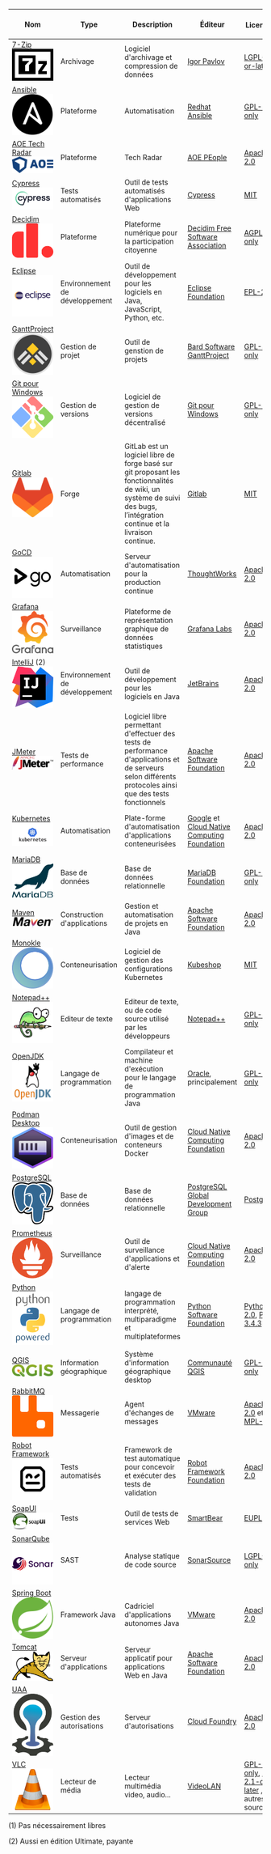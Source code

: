| Nom                                                                                                         | Type                           | Description                                                                                                                                                              | Éditeur                                                                                   | Licence ![](https://spdx.dev/wp-content/uploads/sites/31/2023/08/logo-color.svg)                                                                           | Équipes installatrices                                 | Contributions de l'État | Solutions alternatives (1)                       | Langage de programmation                     | Mots-clés                                                        |
|-------------------------------------------------------------------------------------------------------------|--------------------------------|--------------------------------------------------------------------------------------------------------------------------------------------------------------------------|-------------------------------------------------------------------------------------------|------------------------------------------------------------------------------------------------------------------------------------------------------------|--------------------------------------------------------|:-------------------------------:|--------------------------------------------------|----------------------------------------------|------------------------------------------------------------------|
| [7-Zip](https://www.7-zip.org/) ![7-zip logo](./media/7-Zip.png)                                            | Archivage                      | Logiciel d'archivage et compression de données                                                                                                                           | [Igor Pavlov](https://www.7-zip.org/)                                                     | [LGPL-2.1-or-later](https://spdx.org/licenses/LGPL-2.1-or-later.html)                                                                                      | Toutes                                                 | -                               | WinZIP, WinRAR...                                | C, C++, Assembleur                           | "archivage" "compression" "zip" "rar"                            |
| [Ansible](https://techradar.aoe.com/) ![Ansible logo](media/ansible.jpg)                                    | Plateforme                     | Automatisation                                                                                                                                                           | [Redhat Ansible](https://www.ansible.com/)                                                | [GPL-3.0-only](https://spdx.org/licenses/GPL-3.0-only.html)                                                                                                | Infrastructure                                         | -                               | OpenTofu, Terraform                              | Python, JavaScript, Shell, Jinja, Dockerfile | "plateforme" "automatisation"                                    |
| [AOE Tech Radar](https://techradar.aoe.com/) ![AOE logo](media/aoe.png)                                     | Plateforme                     | Tech Radar                                                                                                                                                               | [AOE PEople](https://www.aoe.com/)                                                        | [Apache-2.0](https://spdx.org/licenses/Apache-2.0.html)                                                                                                    | Développement                                          | -                               |                                                  | JavaScript, CSS                              | "plateforme" "technology" "radar"                                |
| [Cypress](https://github.com/decidim/) ![Cypress logo](./media/cypress.png)                                 | Tests automatisés              | Outil de tests automatisés d'applications Web                                                                                                                            | [Cypress](https://www.cypress.io/about-us)                                                | [MIT](https://spdx.org/licenses/MIT.html)                                                                                                                  | Développement                                          | -                  | Selenium, SoapUI, TestProject | JavaScript                                   | "test" "automatisation"                                          |
| [Decidim](https://github.com/decidim/) ![Decidim logo](./media/decidim.png)                                 | Plateforme                     | Plateforme numérique pour la participation citoyenne                                                                                                                     | [Decidim Free Software Association](https://decidim.org/)                                 | [AGPL-3.0-only](https://spdx.org/licenses/AGPL-3.0-only.html)                                                                                              | participer.ge.ch                                       | -                  | Konveio, CitizenLab                              | Ruby                                         | "plateforme" "participation" "citoyen"                           |
| [Eclipse](https://eclipseide.org/) ![eclipse logo](./media/eclipse.png)                                     | Environnement de développement | Outil de développement pour les logiciels en Java, JavaScript, Python, etc.                                                                                              | [Eclipse Foundation](https://www.eclipse.org/)                                            | [EPL-2.0](https://spdx.org/licenses/EPL-2.0.html)                                                                                                          | Développement                                          | -                       | IntelliJ, VSCode, NetBeans                       | Java, C                                      | "ide" "environnement de développement" "java"                    |
| [GanttProject](https://github.com/bardsoftware/ganttproject) ![GanttProject logo](./media/ganttproject.jpg) | Gestion de projet              | Outil de genstion de projets                                                                                                                                             | [Bard Software GanttProject](https://www.ganttproject.biz/)                               | [GPL-3.0-only](https://spdx.org/licenses/GPL-3.0-only.html)                                                                                                | Moyens de développement                                | -              | VI, GVIM, Emacs...                               | C, C++, Python, HTML                         | "editeur" "texte" "code"                                         |
| [Git pour Windows](https://github.com/git-for-windows/) ![git pour windows logo](./media/gwindows.png)      | Gestion de versions            | Logiciel de gestion de versions décentralisé                                                                                                                             | [Git pour Windows](https://gitforwindows.org/)                                            | [GPL-2.0-only](https://spdx.org/licenses/GPL-2.0-only.html)                                                                                                | Métier                                                 | -                                 | Microsoft Project                                | Java, Kotlin, CSS...                         | "gestion de projet"                                              | 
| [Gitlab](https://www.gitlab.com) ![gitlab logo](media/gitlab.png)                                           | Forge                          | GitLab est un logiciel libre de forge basé sur git proposant les fonctionnalités de wiki, un système de suivi des bugs, l’intégration continue et la livraison continue. | [Gitlab](https://www.gitlab.com)                                                          | [MIT](https://spdx.org/licenses/MIT.html)                                                                                                                  | Développement                                          | - | Gitea, Harness OS                                | Ruby                                         | "automatisation" "déploiement"                                   |
| [GoCD](https://www.gocd.org) ![GoCD logo](./media/gocd.jpg)                                                 | Automatisation                 | Serveur d'automatisation pour la production continue                                                                                                                     | [ThoughtWorks](https://www.thoughtworks.com)                                              | [Apache-2.0](https://spdx.org/licenses/Apache-2.0.html)                                                                                                    | Intégration                                            | -                            | Jenkins X, ArgoCD                                | Java, TypeScript                             | "automatisation" "déploiement" "production"                      |
| [Grafana](https://grafana.com) ![Grafana logo](./media/grafana.png)                                         | Surveillance                   | Plateforme de représentation graphique de données statistiques                                                                                                           | [Grafana Labs](https://grafana.com)                                                       | [Apache-2.0](https://spdx.org/licenses/Apache-2.0.html)                                                                                                    | Intégration                                            | -                            |                                 | Go, TypeScript                               | "surveillance" "statistiques"                                    |
| [IntelliJ](https://www.jetbrains.com/idea/) (2)  ![intelij logo](./media/intelij.svg)                       | Environnement de développement | Outil de développement pour les logiciels en Java                                                                                                                        | [JetBrains](https://fr.wikipedia.org/wiki/JetBrains)                                      | [Apache-2.0](https://spdx.org/licenses/Apache-2.0.html)                                                                                                    | Développement                                          | -                          | Eclipse, VSCode, NetBeans                        | Java                                         | "ide" "environnement de développement" "java"                    |
| [JMeter](https://jmeter.apache.org/) ![jmeter logo](media/apache-jmeter.png)                                | Tests de performance           | Logiciel libre permettant d'effectuer des tests de performance d'applications et de serveurs selon différents protocoles ainsi que des tests fonctionnels                | [Apache Software Foundation](https://www.apache.org/)                                     | [Apache-2.0](https://spdx.org/licenses/Apache-2.0.html)                                                                                                    | Infrastructure                                         | -                                                | Gatling, K6                                      | Groovy, Java                                 | "performance" "tests" "charge"                                   |
| [Kubernetes](https://kubernetes.io/) ![kubernetes logo](./media/kubernetes.jpg)                             | Automatisation                 | Plate-forme d'automatisation d'applications conteneurisées                                                                                                               | [Google](https://google.com) et [Cloud Native Computing Foundation](https://www.cncf.io/) | [Apache-2.0](https://spdx.org/licenses/Apache-2.0.html)                                                                                                    | Infrastructure                                         | -                        | Docker, Rancher                                  | Go                                           | "automatisation" "déploiement" "montée en charge" "conteneurs"   |
| [MariaDB](https://mariadb.org/fr) ![mariadb logo](./media/mariadb.svg)                                      | Base de données                | Base de données relationnelle                                                                                                                                            | [MariaDB Foundation](https://mariadb.org/fr)                                              | [GPL-2.0-only](https://spdx.org/licenses/GPL-2.0-only.html)                                                                                                | Bases de données                                       | -                        | PostgreSQL, Oracle                               | C, C++, Perl                                 | "base de données" "relationnel"                                  |
| [Maven](https://mariadb.org/fr) ![maven logo](./media/apache-maven.png)                                     | Construction d'applications    | Gestion et automatisation de projets en Java                                                                                                                             | [Apache Software Foundation](https://fr.wikipedia.org/wiki/Apache_Software_Foundation)    | [Apache-2.0](https://spdx.org/licenses/Apache-2.0.html)                                                                                                    | Développement                                          | -                        | Ant, Gradle                                      | Java                                         | "construction" "dépendances"                                     |
| [Monokle](https://monokle.io/) ![Monokle logo](./media/monokle.png)                                         | Conteneurisation               | Logiciel de gestion des configurations Kubernetes                                                                                                                        | [Kubeshop](https://kubeshop.io/)                                                          | [MIT](https://spdx.org/licenses/MIT.html)                                                                                                                  | Intégration                                            | -                            | Seabird, Kubermetic                              | TypeScript                                   | "kubernetes" "configuration"                                     |
| [Notepad++](https://github.com/notepad-plus-plus/)  ![Notepad++ logo](./media/notepad.png)                  | Editeur de texte               | Editeur de texte, ou de code source utilisé par les développeurs                                                                                                         | [Notepad++](https://notepad-plus-plus.org/)                                               | [GPL-3.0-only](https://spdx.org/licenses/GPL-3.0-only.html)                                                                                                | Moyens de développement                                | -                 | VI, GVIM, Emacs...                               | C, C++, Python, HTML                         | "editeur" "texte" "code"                                         |
| [OpenJDK](https://openjdk.org/)  ![OpenJDK logo](./media/openjdk.webp)                                      | Langage de programmation       | Compilateur et machine d'exécution pour le langage de programmation Java                                                                                                 | [Oracle](https://www.oracle.com/), principalement                                         | [GPL-2.0-only](https://spdx.org/licenses/GPL-2.0-only.html)                                                                                                | Intégration                                            | -                             | .NET, PHP, node                                  | C, C++, Java                                 | "langage" "Java" "jvm" "machine virtuelle"                       |
| [Podman Desktop](https://podman-desktop.io) ![Podman Desktop logo](./media/podman.svg)                      | Conteneurisation               | Outil de gestion d'images et de conteneurs Docker                                                                                                                        | [Cloud Native Computing Foundation](https://www.cncf.io)                                  | [Apache-2.0](https://spdx.org/licenses/Apache-2.0.html)                                                                                                    | Développement                                          | -                          | Docker Desktop                                   | TypeScript                                   | "conteneur" "image" "docker"                                     |
| [PostgreSQL](https://www.postgresql.org) ![postgreSQL logo](./media/postgresql.svg)                         | Base de données                | Base de données relationnelle                                                                                                                                            | [PostgreSQL Global Development Group](https://www.postgresql.org/developer/core)          | [PostgreSQL](https://spdx.org/licenses/PostgreSQL.html)                                                                                                    | Bases de données                                       | -                        | Oracle, MariaDB                                  | C                                            | "base de données" "relationnel"                                  |
| [Prometheus](https://prometheus.io/) ![Prometheus logo](./media/prometheus.png)                             | Surveillance                   | Outil de surveillance d'applications et d'alerte                                                                                                                         | [Cloud Native Computing Foundation](https://www.cncf.io/)                                 | [Apache-2.0](https://spdx.org/licenses/Apache-2.0.html)                                                                                                    | Infrastructure| - | | Go                                           | "surveillance" "métriques" "alerte"                              |
| [Python](https://python.org) ![Python logo](./media/python.png)                                             | Langage de programmation       | langage de programmation interprété, multiparadigme et multiplateformes                                                                                                  | [Python Software Foundation](https://www.python.org/psf-landing/)                         | [Python-2.0](https://spdx.org/licenses/Python-2.0.html), [Python 3.4.3](https://www.python.org/download/releases/3.4.3/license)                            | Développement                                          | - |                                                  | Python                                       |                                                                  |
| [QGIS](https://qgis.org) ![QGIS logo](./media/qgis.svg)                                                     | Information géographique       | Système d'information géographique desktop                                                                                                                               | [Communauté QGIS](https://qgis.org/community/organisation/)                               | [GPL-2.0-only](https://spdx.org/licenses/GPL-2.0-only.html)                                                                                                | Métier                                                 | [Pull request 60459](https://github.com/qgis/QGIS/pull/60459)| ArcGIS, ESRI                                     | C++, Qt, Python                              | "gis"                                                            |
| [RabbitMQ](https://www.rabbitmq.com/)  ![RabbitMQ logo](./media/rabbitmq.svg)                               | Messagerie                     | Agent d'échanges de messages                                                                                                                                             | [VMware](https://www.vmware.com/)                                                         | [Apache-2.0](https://spdx.org/licenses/Apache-2.0.html) et [MPL-2.0](https://spdx.org/licenses/MPL-2.0.html)                                               | Moyens de développement, équipes métier                | - | REST, Apache ActiveMQ, IBM MQ                    | Erlang                                       | "messagerie" "amqp" "asynchrone"                                 |
| [Robot Framework](https://robotframework.org/)  ![RobotFramework logo](./media/robotframework.png)          | Tests automatisés              | Framework de test automatique pour concevoir et exécuter des tests de validation                                                                                         | [Robot Framework Foundation](https://robotframework.org/foundation)                       | [Apache-2.0](https://spdx.org/licenses/Apache-2.0.html)                                                                                                    | Développement, Infrastructure                          | - | Cypress, Selenium, Playwright                    | RobotFramework, Python                       | "automatisation" "tests" "validation" "acceptation" "end2end"    |
| [SoapUI](https://www.soapui.org)  ![SoapUI logo](./media/soapui.png) | Tests | Outil de tests de services Web | [SmartBear](https://smartbear.com)| [EUPL](https://spdx.org/licenses/EUPL-1.2.html) | Développement | - | | Java | "test" "non-régression" "soap" |
| [SonarQube](https://www.sonarsource.com/products/sonarqube) ![SonarQube logo](./media/sonarqube.png)        | SAST                           | Analyse statique de code source                                                                                                                                          | [SonarSource](https://www.sonarsource.com/)                                               | [LGPL-3.0-only](https://spdx.org/licenses/LGPL-3.0-only.html)                                                                                              | Moyens de développement                                | -                | Checkmarx                                        | Java                                         | "analyse statique" "qualité" "sécurité"                          |
| [Spring Boot](https://spring.io/projects/spring-boot) ![Spring Boot logo](./media/spring-boot.svg)          | Framework Java                 | Cadriciel d'applications autonomes Java                                                                                                                                  | [VMware](https://www.vmware.com/)                                                         | [Apache-2.0](https://spdx.org/licenses/Apache-2.0.html)                                                                                                    | Développement                                          | - | Quarkus, NodeJS                                  | Java                                         | "framework" "java" "injection de dépendances"                    |
| [Tomcat](https://tomcat.apache.org) ![tomcat logo](./media/apache-tomcat.svg)                               | Serveur d'applications         | Serveur applicatif pour applications Web en Java                                                                                                                         | [Apache Software Foundation](https://www.apache.org)                                      | [Apache-2.0](https://spdx.org/licenses/Apache-2.0.html)                                                                                                    | Intégration                                            | -                            | JBoss, Spring Boot                               | Java                                         | "serveur d'applications" "java"                                  |
| [UAA](https://github.com/cloudfoundry/uaa)  ![CloudFoundry logo](./media/cloudfoundry.png)                  | Gestion des autorisations      | Serveur d'autorisations                                                                                                                                                  | [Cloud Foundry](https://www.cloudfoundry.org/)                                            | [Apache-2.0](https://spdx.org/licenses/Apache-2.0.html)                                                                                                    | Moyens de développement, équipes métier                | - |                                                  | Java                                         | "sécurité" "oauth"                                               |
| [VLC](https://www.videolan.org/) ![vlc logo](./media/vlc.png)                                               | Lecteur de média               | Lecteur multimédia video, audio...                                                                                                                                       | [VideoLAN](https://www.videolan.org/)                                                     | [GPL-2.0-only](https://spdx.org/licenses/GPL-2.0-only.html), [LGPL-2.1-or-later](https://spdx.org/licenses/LGPL-2.1-or-later.html) , et autres open source | Poste de travail                                       | -                       |                                                  | C, C++, Obj-C, Asm, Rust                     | "media" "video" "audio" "lecteur"                                |

(1) Pas nécessairement libres

(2) Aussi en édition Ultimate, payante
